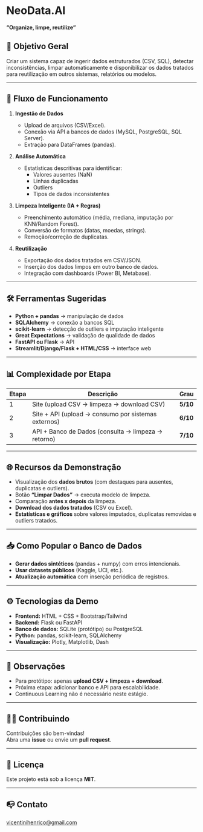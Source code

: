# NeoData.AI

**“Organize, limpe, reutilize”**

## 🚀 Objetivo Geral
Criar um sistema capaz de ingerir dados estruturados (CSV, SQL), detectar inconsistências, limpar automaticamente e disponibilizar os dados tratados para reutilização em outros sistemas, relatórios ou modelos.

---

## 🔄 Fluxo de Funcionamento

1. **Ingestão de Dados**
   - Upload de arquivos (CSV/Excel).
   - Conexão via API a bancos de dados (MySQL, PostgreSQL, SQL Server).
   - Extração para DataFrames (pandas).

2. **Análise Automática**
   - Estatísticas descritivas para identificar:
     - Valores ausentes (NaN)
     - Linhas duplicadas
     - Outliers
     - Tipos de dados inconsistentes

3. **Limpeza Inteligente (IA + Regras)**
   - Preenchimento automático (média, mediana, imputação por KNN/Random Forest).
   - Conversão de formatos (datas, moedas, strings).
   - Remoção/correção de duplicatas.

4. **Reutilização**
   - Exportação dos dados tratados em CSV/JSON.
   - Inserção dos dados limpos em outro banco de dados.
   - Integração com dashboards (Power BI, Metabase).

---

## 🛠️ Ferramentas Sugeridas
- **Python + pandas** → manipulação de dados  
- **SQLAlchemy** → conexão a bancos SQL  
- **scikit-learn** → detecção de outliers e imputação inteligente  
- **Great Expectations** → validação de qualidade de dados  
- **FastAPI ou Flask** → API  
- **Streamlit/Django/Flask + HTML/CSS** → interface web  

---

## 📊 Complexidade por Etapa
| Etapa | Descrição | Grau |
|-------|-----------|------|
| 1 | Site (upload CSV → limpeza → download CSV) | **5/10** |
| 2 | Site + API (upload → consumo por sistemas externos) | **6/10** |
| 3 | API + Banco de Dados (consulta → limpeza → retorno) | **7/10** |

---

## 🌐 Recursos da Demonstração
- Visualização dos **dados brutos** (com destaques para ausentes, duplicatas e outliers).  
- Botão **“Limpar Dados”** → executa modelo de limpeza.  
- Comparação **antes x depois** da limpeza.  
- **Download dos dados tratados** (CSV ou Excel).  
- **Estatísticas e gráficos** sobre valores imputados, duplicatas removidas e outliers tratados.  

---

## 📥 Como Popular o Banco de Dados
- **Gerar dados sintéticos** (pandas + numpy) com erros intencionais.  
- **Usar datasets públicos** (Kaggle, UCI, etc.).  
- **Atualização automática** com inserção periódica de registros.  

---

## ⚙️ Tecnologias da Demo
- **Frontend:** HTML + CSS + Bootstrap/Tailwind  
- **Backend:** Flask ou FastAPI  
- **Banco de dados:** SQLite (protótipo) ou PostgreSQL  
- **Python:** pandas, scikit-learn, SQLAlchemy  
- **Visualização:** Plotly, Matplotlib, Dash  

---

## 🔮 Observações
- Para protótipo: apenas **upload CSV + limpeza + download**.  
- Próxima etapa: adicionar banco e API para escalabilidade.  
- Continuous Learning não é necessário neste estágio.  

---

## 👨‍💻 Contribuindo
Contribuições são bem-vindas!  
Abra uma **issue** ou envie um **pull request**.  

---

## 📜 Licença
Este projeto está sob a licença **MIT**.

---

## 📭 Contato
vicentinihenrico@gmail.com

